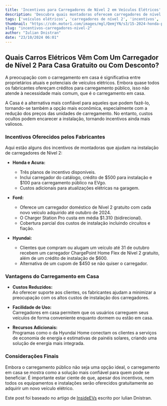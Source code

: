 ```yaml
---
title: 'Incentivos para Carregadores de Nível 2 em Veículos Elétricos'
description: 'Descubra quais montadoras oferecem carregadores de nível 2 gratuitos ou com desconto para seus veículos elétricos e como aproveitar esses incentivos.'
tags: ['veículos elétricos', 'carregadores de nível 2', 'incentivos', 'automóveis']
thumbnail: "https://cdn.motor1.com/images/mgl/QemjYN/s3/15-2024-honda-prologue-elite.jpg"
slug: "incentivos-carregadores-nivel-2"
author: "Iulian Dnistran"
date: "23/10/2024 06:01"
---
```


## Quais Carros Elétricos Vêm Com Um Carregador de Nível 2 Para Casa Gratuito ou Com Desconto?

A preocupação com o carregamento em casa é significativa entre proprietários atuais e potenciais de veículos elétricos. Embora quase todos os fabricantes ofereçam créditos para carregamento público, isso não atende à necessidade mais comum, que é o carregamento em casa.

A Casa é a alternativa mais confiável para aqueles que podem fazê-lo, tornando-se também a opção mais econômica, especialmente com a redução dos preços das unidades de carregamento. No entanto, custos ocultos podem encarecer a instalação, tornando incentivos ainda mais valiosos.

### Incentivos Oferecidos pelos Fabricantes

Aqui estão alguns dos incentivos de montadoras que ajudam na instalação de carregadores de Nível 2:

- **Honda e Acura:**  
  - Três planos de incentivo disponíveis.
  - Inclui carregador do catálogo, crédito de $500 para instalação e $100 para carregamento público na EVgo.
  - Custos adicionais para atualizações elétricas na garagem.
  
- **Ford:**  
  - Oferece um carregador doméstico de Nível 2 gratuito com cada novo veículo adquirido até outubro de 2024.
  - O Charger Station Pro custa em média $1.310 (bidirecional).
  - Cobertura parcial dos custos de instalação incluindo circuitos e fiação.
  
- **Hyundai:**  
  - Clientes que compram ou alugam um veículo até 31 de outubro recebem um carregador ChargePoint Home Flex de Nível 2 gratuito, além de um crédito de instalação de $600.
  - Alternativa de um cupom de $450 se não quiser o carregador.

### Vantagens do Carregamento em Casa

- **Custos Reduzidos:**  
  Ao oferecer suporte aos clientes, os fabricantes ajudam a minimizar a preocupação com os altos custos de instalação dos carregadores.

- **Facilidade de Uso:**  
  Carregadores em casa permitem que os usuários carreguem seus veículos de forma conveniente enquanto dormem ou estão em casa.

- **Recursos Adicionais:**  
  Programas como o da Hyundai Home conectam os clientes a serviços de economia de energia e estimativas de painéis solares, criando uma solução de energia mais integrada.

### Considerações Finais

Embora o carregamento público não seja uma opção ideal, o carregamento em casa se mostra como a solução mais confiável para quem pode se beneficiar. É importante estar ciente de que, apesar dos incentivos, nem todos os equipamentos e instalações serão oferecidos gratuitamente ao adquirir um novo veículo elétrico.

Este post foi baseado no artigo de [InsideEVs](https://insideevs.com/news/714992/automaker-provide-level-2-home-ev-charger/) escrito por Iulian Dnistran.